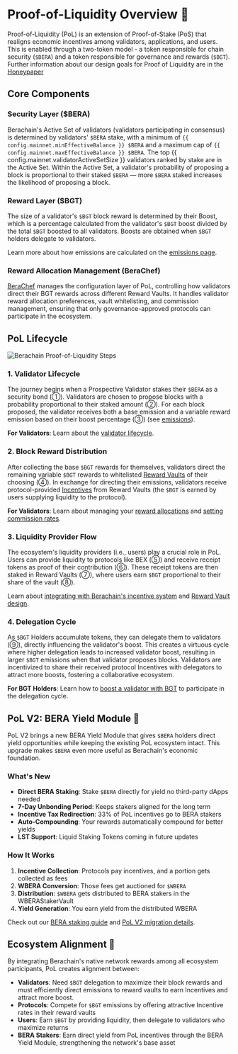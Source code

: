 <script setup>
  import config from '@berachain/config/constants.json';
</script>

# Proof-of-Liquidity Overview 📓

Proof-of-Liquidity (PoL) is an extension of Proof-of-Stake (PoS) that realigns economic incentives among validators, applications, and users. This is enabled through a two-token model - a token responsible for chain security (`$BERA`) and a token responsible for governance and rewards (`$BGT`). Further information about our design goals for Proof of Liquidity are in the [Honeypaper](https://honeypaper.berachain.com/)

## Core Components

### Security Layer ($BERA)

Berachain's Active Set of validators (validators participating in consensus) is determined by validators' `$BERA` stake, with a minimum of `{{ config.mainnet.minEffectiveBalance }} $BERA` and a maximum cap of `{{ config.mainnet.maxEffectiveBalance }} $BERA`. The top {{ config.mainnet.validatorActiveSetSize }} validators ranked by stake are in the Active Set. Within the Active Set, a validator's probability of proposing a block is proportional to their staked `$BERA` — more `$BERA` staked increases the likelihood of proposing a block.

### Reward Layer ($BGT)

The size of a validator's `$BGT` block reward is determined by their Boost, which is a percentage calculated from the validator's `$BGT` boost divided by the total `$BGT` boosted to all validators. Boosts are obtained when `$BGT` holders delegate to validators.

Learn more about how emissions are calculated on the [emissions page](./blockrewards.md).

### Reward Allocation Management (BeraChef)

[BeraChef](/learn/pol/blockrewards#berachef-reward-allocation-management) manages the configuration layer of PoL, controlling how validators direct their BGT rewards across different Reward Vaults. It handles validator reward allocation preferences, vault whitelisting, and commission management, ensuring that only governance-approved protocols can participate in the ecosystem.

## PoL Lifecycle

![Berachain Proof-of-Liquidity Steps](/assets/proof-of-liquidity-steps.png)

### 1. Validator Lifecycle

The journey begins when a Prospective Validator stakes their `$BERA` as a security bond (①). Validators are chosen to propose blocks with a probability proportional to their staked amount (②). For each block proposed, the validator receives both a base emission and a variable reward emission based on their boost percentage (③) (see [emissions](./blockrewards.md)).

**For Validators**: Learn about the [validator lifecycle](/nodes/validator-lifecycle).

### 2. Block Reward Distribution

After collecting the base `$BGT` rewards for themselves, validators direct the remaining variable `$BGT` rewards to whitelisted [Reward Vaults](/learn/pol/rewardvaults) of their choosing (④). In exchange for directing their emissions, validators receive protocol-provided [Incentives](/learn/pol/incentives) from Reward Vaults (the `$BGT` is earned by users supplying liquidity to the protocol).

**For Validators**: Learn about managing your [reward allocations](/nodes/guides/reward-allocation) and [setting commission rates](/nodes/guides/manage-incentives-commission).

### 3. Liquidity Provider Flow

The ecosystem's liquidity providers (i.e., users) play a crucial role in PoL. Users can provide liquidity to protocols like BEX (⑤) and receive receipt tokens as proof of their contribution (⑥). These receipt tokens are then staked in Reward Vaults (⑦), where users earn `$BGT` proportional to their share of the vault (⑧).

Learn about [integrating with Berachain's incentive system](/learn/pol/incentives) and [Reward Vault design](/learn/pol/rewardvaults).

### 4. Delegation Cycle

As `$BGT` Holders accumulate tokens, they can delegate them to validators (⑨), directly influencing the validator's boost. This creates a virtuous cycle where higher delegation leads to increased validator boost, resulting in larger `$BGT` emissions when that validator proposes blocks. Validators are incentivized to share their received protocol Incentives with delegators to attract more boosts, fostering a collaborative ecosystem.

**For BGT Holders**: Learn how to [boost a validator with BGT](/learn/guides/boost-a-validator) to participate in the delegation cycle.

## PoL V2: BERA Yield Module 🚀

PoL V2 brings a new BERA Yield Module that gives `$BERA` holders direct yield opportunities while keeping the existing PoL ecosystem intact. This upgrade makes `$BERA` even more useful as Berachain's economic foundation.

### What's New

- **Direct BERA Staking**: Stake `$BERA` directly for yield no third-party dApps needed
- **7-Day Unbonding Period**: Keeps stakers aligned for the long term
- **Incentive Tax Redirection**: 33% of PoL incentives go to BERA stakers
- **Auto-Compounding**: Your rewards automatically compound for better yields
- **LST Support**: Liquid Staking Tokens coming in future updates

### How It Works

1. **Incentive Collection**: Protocols pay incentives, and a portion gets collected as fees
2. **WBERA Conversion**: Those fees get auctioned for `$WBERA`
3. **Distribution**: `$WBERA` gets distributed to BERA stakers in the WBERAStakerVault
4. **Yield Generation**: You earn yield from the distributed WBERA

Check out our [BERA staking guide](/learn/guides/bera-staking) and [PoL V2 migration details](/learn/guides/pol-v2-migration).

## Ecosystem Alignment 🤝

By integrating Berachain's native network rewards among all ecosystem participants, PoL creates alignment between:

- **Validators**: Need `$BGT` delegation to maximize their block rewards and must efficiently direct emissions to reward vaults to earn Incentives and attract more boost.
- **Protocols**: Compete for `$BGT` emissions by offering attractive Incentive rates in their reward vaults
- **Users**: Earn `$BGT` by providing liquidity, then delegate to validators who maximize returns
- **BERA Stakers**: Earn direct yield from PoL incentives through the BERA Yield Module, strengthening the network's base asset
